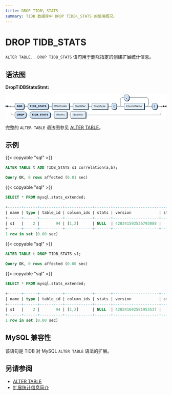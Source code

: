 ```yaml
---
title: DROP TIDB\_STATS
summary: TiDB 数据库中 DROP TIDB\_STATS 的使用概况。
---
```


# DROP TIDB\_STATS

`ALTER TABLE.. DROP TIDB_STATS` 语句用于删除指定的创建扩展统计信息。

## 语法图

**DropTiDBStatsStmt:**

![DropTiDBStatsStmt](/media/sqlgram/ExtendedStatistics.png)

完整的 `ALTER TABLE` 语法图参见 [ALTER TABLE](/sql-statements/sql-statement-alter-table.md)。

## 示例

{{< copyable "sql" >}}

```sql
ALTER TABLE t ADD TIDB_STATS s1 correlation(a,b);
```

```sql
Query OK, 0 rows affected (0.01 sec)
```

{{< copyable "sql" >}}

```sql
SELECT * FROM mysql.stats_extended;
```

```sql
+------+------+----------+------------+-------+--------------------+--------+
| name | type | table_id | column_ids | stats | version            | status |
+------+------+----------+------------+-------+--------------------+--------+
| s1   |    2 |       94 | [1,2]      | NULL  | 420241592536793088 |      0 |
+------+------+----------+------------+-------+--------------------+--------+
1 row in set (0.00 sec)
```

{{< copyable "sql" >}}

```sql
ALTER TABLE t DROP TIDB_STATS s1;
```

```sql
Query OK, 0 rows affected (0.00 sec)
```

{{< copyable "sql" >}}

```sql
SELECT * FROM mysql.stats_extended;
```

```sql
+------+------+----------+------------+-------+--------------------+--------+
| name | type | table_id | column_ids | stats | version            | status |
+------+------+----------+------------+-------+--------------------+--------+
| s1   |    2 |       94 | [1,2]      | NULL  | 420241692581953537 |      2 |
+------+------+----------+------------+-------+--------------------+--------+
1 row in set (0.00 sec)
```

## MySQL 兼容性

该语句是 TiDB 对 MySQL `ALTER TABLE` 语法的扩展。

## 另请参阅

* [ALTER TABLE](/sql-statements/sql-statement-alter-table.md)
* [扩展统计信息简介](/extended-statistics.md)
